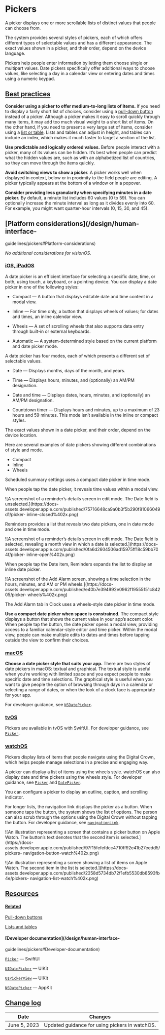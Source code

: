 # Pickers

A picker displays one or more scrollable lists of distinct values that people
can choose from.

The system provides several styles of pickers, each of which offers different
types of selectable values and has a different appearance. The exact values
shown in a picker, and their order, depend on the device language.

Pickers help people enter information by letting them choose single or
multipart values. Date pickers specifically offer additional ways to choose
values, like selecting a day in a calendar view or entering dates and times
using a numeric keypad.

## [Best practices](/design/human-interface-guidelines/pickers#Best-practices)

**Consider using a picker to offer medium-to-long lists of items.** If you
need to display a fairly short list of choices, consider using a [pull-down
button](/design/human-interface-guidelines/pull-down-buttons) instead of a
picker. Although a picker makes it easy to scroll quickly through many items,
it may add too much visual weight to a short list of items. On the other hand,
if you need to present a very large set of items, consider using a [list or
table](/design/human-interface-guidelines/lists-and-tables). Lists and tables
can adjust in height, and tables can include an index, which makes it much
faster to target a section of the list.

**Use predictable and logically ordered values.** Before people interact with
a picker, many of its values can be hidden. It’s best when people can predict
what the hidden values are, such as with an alphabetized list of countries, so
they can move through the items quickly.

**Avoid switching views to show a picker.** A picker works well when displayed
in context, below or in proximity to the field people are editing. A picker
typically appears at the bottom of a window or in a popover.

**Consider providing less granularity when specifying minutes in a date
picker.** By default, a minute list includes 60 values (0 to 59). You can
optionally increase the minute interval as long as it divides evenly into 60.
For example, you might want quarter-hour intervals (0, 15, 30, and 45).

## [Platform considerations](/design/human-interface-
guidelines/pickers#Platform-considerations)

 _No additional considerations for visionOS._

### [iOS, iPadOS](/design/human-interface-guidelines/pickers#iOS-iPadOS)

A date picker is an efficient interface for selecting a specific date, time,
or both, using touch, a keyboard, or a pointing device. You can display a date
picker in one of the following styles:

  * Compact — A button that displays editable date and time content in a modal view.

  * Inline — For time only, a button that displays wheels of values; for dates and times, an inline calendar view.

  * Wheels — A set of scrolling wheels that also supports data entry through built-in or external keyboards.

  * Automatic — A system-determined style based on the current platform and date picker mode.

A date picker has four modes, each of which presents a different set of
selectable values.

  * Date — Displays months, days of the month, and years.

  * Time — Displays hours, minutes, and (optionally) an AM/PM designation.

  * Date and time — Displays dates, hours, minutes, and (optionally) an AM/PM designation.

  * Countdown timer — Displays hours and minutes, up to a maximum of 23 hours and 59 minutes. This mode isn’t available in the inline or compact styles.

The exact values shown in a date picker, and their order, depend on the device
location.

Here are several examples of date pickers showing different combinations of
style and mode.

  * Compact 
  * Inline 
  * Wheels 

Scheduled summary settings uses a compact date picker in time mode.

When people tap the date picker, it reveals time values within a modal view.

![A screenshot of a reminder’s details screen in edit mode. The Date field is
unselected.](https://docs-
assets.developer.apple.com/published/75716648ca9a0b3f5b290f81066049d1/picker-
inline-closed%402x.png)

Reminders provides a list that reveals two date pickers, one in date mode and
one in time mode.

![A screenshot of a reminder’s details screen in edit mode. The Date field is
selected, revealing a month view in which a date is selected.](https://docs-
assets.developer.apple.com/published/0fa6d2604506ad15975ff18c59bb704f/picker-
inline-open%402x.png)

When people tap the Date item, Reminders expands the list to display an inline
date picker.

![A screenshot of the Add Alarm screen, showing a time selection in the hours,
minutes, and AM or PM wheels.](https://docs-
assets.developer.apple.com/published/e40b7e394992e0962f19555151c84205/picker-
wheels%402x.png)

The Add Alarm tab in Clock uses a wheels-style date picker in time mode.

**Use a compact date picker when space is constrained.** The compact style
displays a button that shows the current value in your app’s accent color.
When people tap the button, the date picker opens a modal view, providing
access to a familiar calendar-style editor and time picker. Within the modal
view, people can make multiple edits to dates and times before tapping outside
the view to confirm their choices.

### [macOS](/design/human-interface-guidelines/pickers#macOS)

**Choose a date picker style that suits your app.** There are two styles of
date pickers in macOS: textual and graphical. The textual style is useful when
you’re working with limited space and you expect people to make specific date
and time selections. The graphical style is useful when you want to give
people the option of browsing through days in a calendar or selecting a range
of dates, or when the look of a clock face is appropriate for your app.

For developer guidance, see
[`NSDatePicker`](/documentation/AppKit/NSDatePicker).

### [tvOS](/design/human-interface-guidelines/pickers#tvOS)

Pickers are available in tvOS with SwiftUI. For developer guidance, see
[`Picker`](/documentation/SwiftUI/Picker).

### [watchOS](/design/human-interface-guidelines/pickers#watchOS)

Pickers display lists of items that people navigate using the Digital Crown,
which helps people manage selections in a precise and engaging way.

A picker can display a list of items using the wheels style. watchOS can also
display date and time pickers using the wheels style. For developer guidance,
see [`Picker`](/documentation/SwiftUI/Picker) and
[`DatePicker`](/documentation/SwiftUI/DatePicker).

You can configure a picker to display an outline, caption, and scrolling
indicator.

For longer lists, the navigation link displays the picker as a button. When
someone taps the button, the system shows the list of options. The person can
also scrub through the options using the Digital Crown without tapping the
button. For developer guidance, see
[`navigationLink`](/documentation/SwiftUI/PickerStyle/navigationLink).

![An illustration representing a screen that contains a picker button on Apple
Watch. The button’s text denotes that the second item is
selected.](https://docs-
assets.developer.apple.com/published/97f15fefefdcc4710ff92e41b27eedd5/pickers-
navigation-button-watch%402x.png)

![An illustration representing a screen showing a list of items on Apple
Watch. The second item in the list is selected.](https://docs-
assets.developer.apple.com/published/2358d5734db72f1efb5530db8593fb4e/pickers-
navigation-list-watch%402x.png)

## [Resources](/design/human-interface-guidelines/pickers#Resources)

#### [Related](/design/human-interface-guidelines/pickers#Related)

[Pull-down buttons](/design/human-interface-guidelines/pull-down-buttons)

[Lists and tables](/design/human-interface-guidelines/lists-and-tables)

#### [Developer documentation](/design/human-interface-
guidelines/pickers#Developer-documentation)

[`Picker`](/documentation/SwiftUI/Picker) — SwiftUI

[`UIDatePicker`](/documentation/UIKit/UIDatePicker) — UIKit

[`UIPickerView`](/documentation/UIKit/UIPickerView) — UIKit

[`NSDatePicker`](/documentation/AppKit/NSDatePicker) — AppKit

## [Change log](/design/human-interface-guidelines/pickers#Change-log)

Date| Changes  
---|---  
June 5, 2023| Updated guidance for using pickers in watchOS.

